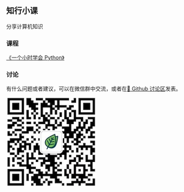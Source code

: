 ## 知行小课

分享计算机知识

### 课程

[《一个小时学会 Python》](https://x.zhixing.co/courses/learn-python-in-1-hour)

### 讨论

有什么问题或者建议，可以在微信群中交流，或者在[🙋 Github 讨论区](https://github.com/zhixingxiaoke/zhixingxiaoke.github.io/discussions)发表。

![知行小课微信二维码](./xiaoke-qrcode.jpg)
